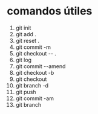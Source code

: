 # comandos útiles
1. git init <!--adiciona los archivos necesarios para usar git-->
2. git add . <!-- Prepara los archivos para hacer el commit-->
3. git reset . <!-- revierte el git add . -->
4. git commit -m <nombre del commit> <!-- hace una snapshot del proyecto -->
5. git checkout -- . <!-- reestablecer último commit -->
6. git log <!-- revisa el historial de commits -->
7. git commit --amend <!-- Edita el commit anterior -->
8. git checkout -b <nombre de la rama> <!-- crear rama -->
9. git checkout <nombre de la rama> <!-- cambiar a una rama -->
10. git branch -d <nombre de la rama> <!-- Eliminar rama -->
11. git push <!--Exporta los cambios a un repositorio externo como github-->
12. git commit -am <!-- Hacer el git add . + git commit -->
13. git branch <!-- Lista de ramas -->



